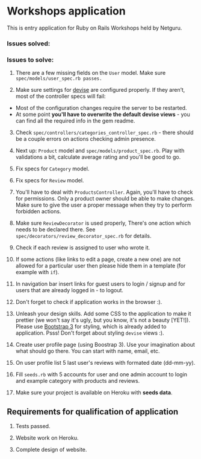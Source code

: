 # Workshops application

This is entry application for Ruby on Rails Workshops held by Netguru.

### Issues solved:


### Issues to solve:

1. There are a few missing fields on the `User` model. Make sure `spec/models/user_spec.rb passes.`

2. Make sure settings for [devise](https://github.com/plataformatec/devise) are
   configured properly.  If they aren’t, most of the controller specs will fail: 
  * Most of the configuration changes require the server to be restarted.
  * At some point **you'll have to overwrite the default devise views** - you can find all the required info in the gem readme.
  
3. Check `spec/controllers/categories_controller_spec.rb` - there should be a
   couple errors on actions checking admin presence.

4. Next up: `Product` model and `spec/models/product_spec.rb`. Play with validations a bit, calculate average rating and you'll be good to go.

5. Fix specs for `Category` model.

6. Fix specs for `Review` model.

7. You'll have to deal with `ProductsController`. Again, you'll have to check for permissions. Only a product owner should be able to make changes. Make sure to give the user a proper message when they try to perform forbidden actions.

8. Make sure `ReviewDecorator` is used properly, There's one action which needs to be declared there. See `spec/decorators/review_decorator_spec.rb` for details.

9. Check if each review is assigned to user who wrote it.

10. If some actions (like links to edit a page, create a new one) are not allowed for a particular user then please hide them in a template (for example with `if`).

11. In navigation bar insert links for guest users to login / signup and for users that are already logged in - to logout.

12. Don't forget to check if application works in the browser :).

13. Unleash your design skills. Add some CSS to the application to make it prettier (we won't say it's ugly, but you know, it's not a beauty [YET!]). Please use [Bootstrap 3](http://getbootstrap.com/css/) for styling, which is already added to application. Psss! Don't forget about styling `devise` views :).

14. Create user profile page (using Boostrap 3). Use your imagination about what should go there. You can start with name, email, etc.

15. On user profile list 5 last user's reviews with formated date (dd-mm-yy).

16. Fill `seeds.rb` with 5 accounts for user and one admin account to login and example category with products and reviews.

17. Make sure your project is available on Heroku with **seeds data**.

## Requirements for qualification of application

1. Tests passed.

2. Website work on Heroku.

3. Complete design of website.
